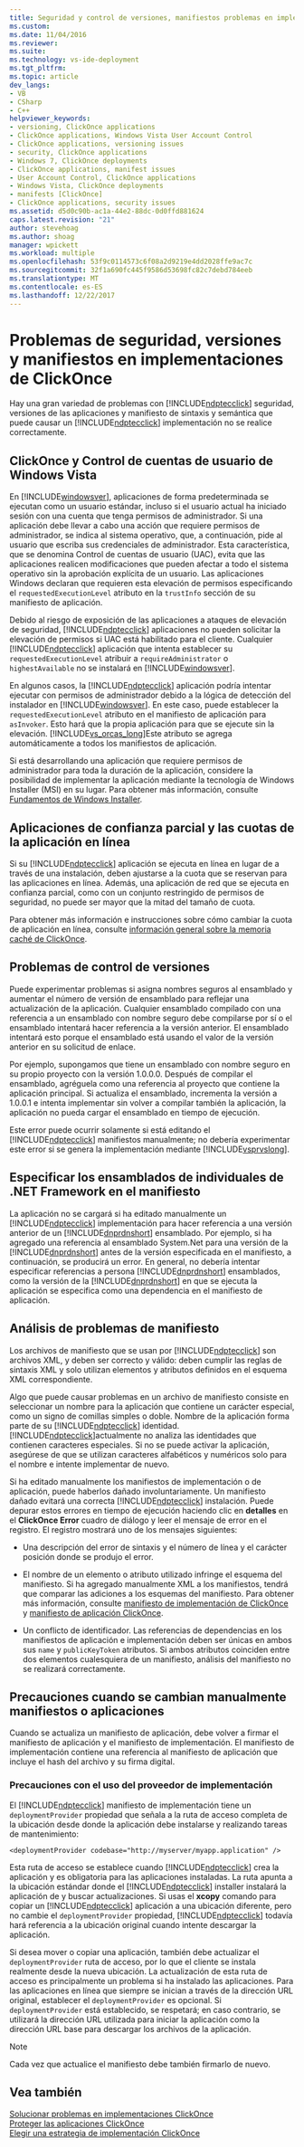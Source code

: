 ```yaml
---
title: Seguridad y control de versiones, manifiestos problemas en implementaciones ClickOnce | Documentos de Microsoft
ms.custom: 
ms.date: 11/04/2016
ms.reviewer: 
ms.suite: 
ms.technology: vs-ide-deployment
ms.tgt_pltfrm: 
ms.topic: article
dev_langs:
- VB
- CSharp
- C++
helpviewer_keywords:
- versioning, ClickOnce applications
- ClickOnce applications, Windows Vista User Account Control
- ClickOnce applications, versioning issues
- security, ClickOnce applications
- Windows 7, ClickOnce deployments
- ClickOnce applications, manifest issues
- User Account Control, ClickOnce applications
- Windows Vista, ClickOnce deployments
- manifests [ClickOnce]
- ClickOnce applications, security issues
ms.assetid: d5d0c90b-ac1a-44e2-88dc-0d0ffd881624
caps.latest.revision: "21"
author: stevehoag
ms.author: shoag
manager: wpickett
ms.workload: multiple
ms.openlocfilehash: 53f9c0114573c6f08a2d9219e4dd2028ffe9ac7c
ms.sourcegitcommit: 32f1a690fc445f9586d53698fc82c7debd784eeb
ms.translationtype: MT
ms.contentlocale: es-ES
ms.lasthandoff: 12/22/2017
---
```

# <a name="security-versioning-and-manifest-issues-in-clickonce-deployments"></a>Problemas de seguridad, versiones y manifiestos en implementaciones de ClickOnce
Hay una gran variedad de problemas con [!INCLUDE[ndptecclick](../deployment/includes/ndptecclick_md.md)] seguridad, versiones de las aplicaciones y manifiesto de sintaxis y semántica que puede causar un [!INCLUDE[ndptecclick](../deployment/includes/ndptecclick_md.md)] implementación no se realice correctamente.  
  
## <a name="clickonce-and-windows-vista-user-account-control"></a>ClickOnce y Control de cuentas de usuario de Windows Vista  
 En [!INCLUDE[windowsver](../deployment/includes/windowsver_md.md)], aplicaciones de forma predeterminada se ejecutan como un usuario estándar, incluso si el usuario actual ha iniciado sesión con una cuenta que tenga permisos de administrador. Si una aplicación debe llevar a cabo una acción que requiere permisos de administrador, se indica al sistema operativo, que, a continuación, pide al usuario que escriba sus credenciales de administrador. Esta característica, que se denomina Control de cuentas de usuario (UAC), evita que las aplicaciones realicen modificaciones que pueden afectar a todo el sistema operativo sin la aprobación explícita de un usuario. Las aplicaciones Windows declaran que requieren esta elevación de permisos especificando el `requestedExecutionLevel` atributo en la `trustInfo` sección de su manifiesto de aplicación.  
  
 Debido al riesgo de exposición de las aplicaciones a ataques de elevación de seguridad, [!INCLUDE[ndptecclick](../deployment/includes/ndptecclick_md.md)] aplicaciones no pueden solicitar la elevación de permisos si UAC está habilitado para el cliente. Cualquier [!INCLUDE[ndptecclick](../deployment/includes/ndptecclick_md.md)] aplicación que intenta establecer su `requestedExecutionLevel` atribuir a `requireAdministrator` o `highestAvailable` no se instalará en [!INCLUDE[windowsver](../deployment/includes/windowsver_md.md)].  
  
 En algunos casos, la [!INCLUDE[ndptecclick](../deployment/includes/ndptecclick_md.md)] aplicación podría intentar ejecutar con permisos de administrador debido a la lógica de detección del instalador en [!INCLUDE[windowsver](../deployment/includes/windowsver_md.md)]. En este caso, puede establecer la `requestedExecutionLevel` atributo en el manifiesto de aplicación para `asInvoker`. Esto hará que la propia aplicación para que se ejecute sin la elevación. [!INCLUDE[vs_orcas_long](../debugger/includes/vs_orcas_long_md.md)]Este atributo se agrega automáticamente a todos los manifiestos de aplicación.  
  
 Si está desarrollando una aplicación que requiere permisos de administrador para toda la duración de la aplicación, considere la posibilidad de implementar la aplicación mediante la tecnología de Windows Installer (MSI) en su lugar. Para obtener más información, consulte [Fundamentos de Windows Installer](../extensibility/internals/windows-installer-basics.md).  
  
## <a name="online-application-quotas-and-partial-trust-applications"></a>Aplicaciones de confianza parcial y las cuotas de la aplicación en línea  
 Si su [!INCLUDE[ndptecclick](../deployment/includes/ndptecclick_md.md)] aplicación se ejecuta en línea en lugar de a través de una instalación, deben ajustarse a la cuota que se reservan para las aplicaciones en línea. Además, una aplicación de red que se ejecuta en confianza parcial, como con un conjunto restringido de permisos de seguridad, no puede ser mayor que la mitad del tamaño de cuota.  
  
 Para obtener más información e instrucciones sobre cómo cambiar la cuota de aplicación en línea, consulte [información general sobre la memoria caché de ClickOnce](../deployment/clickonce-cache-overview.md).  
  
## <a name="versioning-issues"></a>Problemas de control de versiones  
 Puede experimentar problemas si asigna nombres seguros al ensamblado y aumentar el número de versión de ensamblado para reflejar una actualización de la aplicación. Cualquier ensamblado compilado con una referencia a un ensamblado con nombre seguro debe compilarse por sí o el ensamblado intentará hacer referencia a la versión anterior. El ensamblado intentará esto porque el ensamblado está usando el valor de la versión anterior en su solicitud de enlace.  
  
 Por ejemplo, supongamos que tiene un ensamblado con nombre seguro en su propio proyecto con la versión 1.0.0.0. Después de compilar el ensamblado, agréguela como una referencia al proyecto que contiene la aplicación principal. Si actualiza el ensamblado, incrementa la versión a 1.0.0.1 e intenta implementar sin volver a compilar también la aplicación, la aplicación no pueda cargar el ensamblado en tiempo de ejecución.  
  
 Este error puede ocurrir solamente si está editando el [!INCLUDE[ndptecclick](../deployment/includes/ndptecclick_md.md)] manifiestos manualmente; no debería experimentar este error si se genera la implementación mediante [!INCLUDE[vsprvslong](../code-quality/includes/vsprvslong_md.md)].  
  
## <a name="specifying-individual-net-framework-assemblies-in-the-manifest"></a>Especificar los ensamblados de individuales de .NET Framework en el manifiesto  
 La aplicación no se cargará si ha editado manualmente un [!INCLUDE[ndptecclick](../deployment/includes/ndptecclick_md.md)] implementación para hacer referencia a una versión anterior de un [!INCLUDE[dnprdnshort](../code-quality/includes/dnprdnshort_md.md)] ensamblado. Por ejemplo, si ha agregado una referencia al ensamblado System.Net para una versión de la [!INCLUDE[dnprdnshort](../code-quality/includes/dnprdnshort_md.md)] antes de la versión especificada en el manifiesto, a continuación, se producirá un error. En general, no debería intentar especificar referencias a persona [!INCLUDE[dnprdnshort](../code-quality/includes/dnprdnshort_md.md)] ensamblados, como la versión de la [!INCLUDE[dnprdnshort](../code-quality/includes/dnprdnshort_md.md)] en que se ejecuta la aplicación se especifica como una dependencia en el manifiesto de aplicación.  
  
## <a name="manifest-parsing-issues"></a>Análisis de problemas de manifiesto  
 Los archivos de manifiesto que se usan por [!INCLUDE[ndptecclick](../deployment/includes/ndptecclick_md.md)] son archivos XML, y deben ser correcto y válido: deben cumplir las reglas de sintaxis XML y solo utilizan elementos y atributos definidos en el esquema XML correspondiente.  
  
 Algo que puede causar problemas en un archivo de manifiesto consiste en seleccionar un nombre para la aplicación que contiene un carácter especial, como un signo de comillas simples o doble. Nombre de la aplicación forma parte de su [!INCLUDE[ndptecclick](../deployment/includes/ndptecclick_md.md)] identidad. [!INCLUDE[ndptecclick](../deployment/includes/ndptecclick_md.md)]actualmente no analiza las identidades que contienen caracteres especiales. Si no se puede activar la aplicación, asegúrese de que se utilizan caracteres alfabéticos y numéricos solo para el nombre e intente implementar de nuevo.  
  
 Si ha editado manualmente los manifiestos de implementación o de aplicación, puede haberlos dañado involuntariamente. Un manifiesto dañado evitará una correcta [!INCLUDE[ndptecclick](../deployment/includes/ndptecclick_md.md)] instalación. Puede depurar estos errores en tiempo de ejecución haciendo clic en **detalles** en el **ClickOnce Error** cuadro de diálogo y leer el mensaje de error en el registro. El registro mostrará uno de los mensajes siguientes:  
  
-   Una descripción del error de sintaxis y el número de línea y el carácter posición donde se produjo el error.  
  
-   El nombre de un elemento o atributo utilizado infringe el esquema del manifiesto. Si ha agregado manualmente XML a los manifiestos, tendrá que comparar las adiciones a los esquemas del manifiesto. Para obtener más información, consulte [manifiesto de implementación de ClickOnce](../deployment/clickonce-deployment-manifest.md) y [manifiesto de aplicación ClickOnce](../deployment/clickonce-application-manifest.md).  
  
-   Un conflicto de identificador. Las referencias de dependencias en los manifiestos de aplicación e implementación deben ser únicas en ambos sus `name` y `publicKeyToken` atributos. Si ambos atributos coinciden entre dos elementos cualesquiera de un manifiesto, análisis del manifiesto no se realizará correctamente.  
  
## <a name="precautions-when-manually-changing-manifests-or-applications"></a>Precauciones cuando se cambian manualmente manifiestos o aplicaciones  
 Cuando se actualiza un manifiesto de aplicación, debe volver a firmar el manifiesto de aplicación y el manifiesto de implementación. El manifiesto de implementación contiene una referencia al manifiesto de aplicación que incluye el hash del archivo y su firma digital.  
  
### <a name="precautions-with-deployment-provider-usage"></a>Precauciones con el uso del proveedor de implementación  
 El [!INCLUDE[ndptecclick](../deployment/includes/ndptecclick_md.md)] manifiesto de implementación tiene un `deploymentProvider` propiedad que señala a la ruta de acceso completa de la ubicación desde donde la aplicación debe instalarse y realizando tareas de mantenimiento:  
  
```  
<deploymentProvider codebase="http://myserver/myapp.application" />  
```  
  
 Esta ruta de acceso se establece cuando [!INCLUDE[ndptecclick](../deployment/includes/ndptecclick_md.md)] crea la aplicación y es obligatoria para las aplicaciones instaladas. La ruta apunta a la ubicación estándar donde el [!INCLUDE[ndptecclick](../deployment/includes/ndptecclick_md.md)] installer instalará la aplicación de y buscar actualizaciones. Si usas el **xcopy** comando para copiar un [!INCLUDE[ndptecclick](../deployment/includes/ndptecclick_md.md)] aplicación a una ubicación diferente, pero no cambie el `deploymentProvider` propiedad, [!INCLUDE[ndptecclick](../deployment/includes/ndptecclick_md.md)] todavía hará referencia a la ubicación original cuando intente descargar la aplicación.  
  
 Si desea mover o copiar una aplicación, también debe actualizar el `deploymentProvider` ruta de acceso, por lo que el cliente se instala realmente desde la nueva ubicación. La actualización de esta ruta de acceso es principalmente un problema si ha instalado las aplicaciones. Para las aplicaciones en línea que siempre se inician a través de la dirección URL original, establecer el `deploymentProvider` es opcional. Si `deploymentProvider` está establecido, se respetará; en caso contrario, se utilizará la dirección URL utilizada para iniciar la aplicación como la dirección URL base para descargar los archivos de la aplicación.  
  
> [!NOTE]
>  Cada vez que actualice el manifiesto debe también firmarlo de nuevo.  
  
## <a name="see-also"></a>Vea también  
 [Solucionar problemas en implementaciones ClickOnce](../deployment/troubleshooting-clickonce-deployments.md)   
 [Proteger las aplicaciones ClickOnce](../deployment/securing-clickonce-applications.md)   
 [Elegir una estrategia de implementación ClickOnce](../deployment/choosing-a-clickonce-deployment-strategy.md)